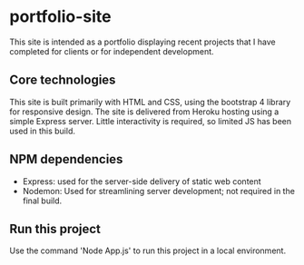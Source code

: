 # portfolio-site

This site is intended as a portfolio displaying recent projects that I have completed for clients or for independent development.

## Core technologies

This site is built primarily with HTML and CSS, using the bootstrap 4 library for responsive design. The site is delivered from Heroku hosting using a simple Express server. Little interactivity is required, so limited JS has been used in this build.

## NPM dependencies

* Express: used for the server-side delivery of static web content
* Nodemon: Used for streamlining server development; not required in the final build.

## Run this project

Use the command 'Node App.js' to run this project in a local environment.
